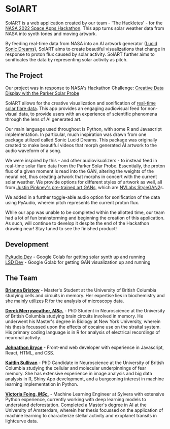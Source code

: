 # SolART
SolART is a web application created by our team - 'The Hackletes' - for the [NASA 2022 Space Apps Hackathon](https://2022.spaceappschallenge.org/challenges/2022-challenges/creative-data-display/teams/the-hackletes/project). This app  turns solar weather data from NASA into synth tones and moving artwork.   
  
By feeding real-time data from NASA into an AI artwork generator ([Lucid Sonic Dreams](https://github.com/mikaelalafriz/lucid-sonic-dreams)), SolART aims to create beautiful visualizations that change in response to proton flux caused by solar activity. SolART further aims to sonificates the data by representing solar activity as pitch.  
  

## The Project  
Our project was in response to NASA's Hackathon Challenge: [Creative Data Display with the Parker Solar Probe](https://2022.spaceappschallenge.org/challenges/2022-challenges/creative-data-display/details)  
  
SolART allows for the creative visualization and sonification of [real-time solar flare data](https://api.nasa.gov/). This app provides an engaging audiovisual feed for non-visual data, to provide users with an experience of scientific phenomena through the lens of AI generated art.  
  
Our main language used throughout is Python, with some R and Javascript implementation. In particular, much inspiration was drawn from one package utilized called Sonic Lucid Dreams. This package was originally created to make beautiful videos that morph generated AI artwork to the audio waveform of a song.  
  
We were inspired by this - and other audiovisualizers - to instead feed in real-time solar flare data from the Parker Solar Probe. Essentially, the proton flux of a given moment is read into the GAN, altering the weights of the neural net, thus creating artwork that morphs in concert with the current solar weather. We provide options for different styles of artwork as well, all from [Justin Pinkney's pre-trained art GANs](https://github.com/justinpinkney/awesome-pretrained-stylegan2), which are [NVLabs StyleGAN2](https://github.com/NVlabs/stylegan2)s.  
  
We added in a further toggle-able audio option for sonification of the data using PyAudio, wherein pitch represents the current proton flux.  
  
While our app was unable to be completed within the allotted time, our team had a lot of fun brainstorming and beginning the creation of this application. As such, will continue to develop it despite the end of the Hackathon drawing near! Stay tuned to see the finished product!   

## Development  
[PyAudio Dev](https://colab.research.google.com/drive/1wLiyhLMo6tHTca8TyF08iM3y-UCl6QVt?usp=sharing) - Google Colab for getting solar synth up and running  
[LSD Dev](https://colab.research.google.com/drive/1V_eXpmvlzA7SavDRH6GmjAbXcvSPJ74i#scrollTo=g3min72ByoGD) - Google Golab for getting GAN visualization up and running

## The Team  
[**Brianna Bristow**](https://scholar.google.com/citations?user=QIQhgnUAAAAJ&hl=en) - Master's Student at the University of British Columbia studying cells and circuits in memory. Her expertise lies in biochemistry and she mainly utilizes R for the analysis of microscopy data.  
  
[**Derek Merryweather, _MSc._**](https://twitter.com/dmerryweather21) - PhD Student in Neuroscience at the University of British Columbia studying brain circuits involved in memory. He underwent his Master's degree in Biology at New York University, wherein his thesis focussed upon the effects of cocaine use on the straital system. His primary coding language is in R for analysis of electrical recordings of neuronal activity.  
  
[**Johnathon Bryce**](https://github.com/johnathanbryce) - Front-end web developer with experience in Javascript, React, HTML, and CSS.  
  
[**Kaitlin Sullivan**](https://scholar.google.com/citations?user=1d7V5AwAAAAJ&hl=en) - PhD Candidate in Neuroscience at the University of British Columbia studying the cellular and molecular underpinnings of fear memory. She has extensive experience in image analysis and big data analysis in R, Shiny App development, and a burgeoning interest in machine learning implementation in Python.   
  
[**Victoria Foing, _MSc._**](https://twitter.com/victoriafoing?lang=en) - Machine Learning Engineer at Sylvera with extensive Python experience, currently working with deep learning models to understand deforestation. Completed a Master's degree in AI at the University of Amsterdam, wherein her thesis focussed on the application of machine learning to characterize stellar activity and exoplanet transits in lightcurve data.   
  




